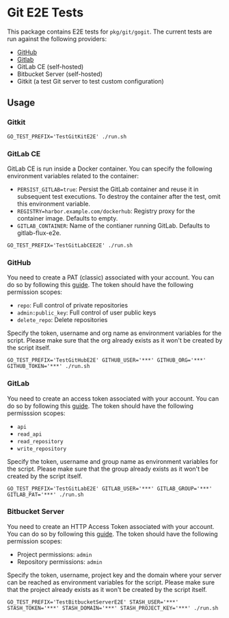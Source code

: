 # Git E2E Tests

This package contains E2E tests for `pkg/git/gogit`. The current
tests are run against the following providers:

* [GitHub](https://github.com)
* [Gitlab](https://gitlab.com)
* GitLab CE (self-hosted)
* Bitbucket Server (self-hosted)
* Gitkit (a test Git server to test custom configuration)

## Usage

### Gitkit

```shell
GO_TEST_PREFIX='TestGitKitE2E' ./run.sh
```

### GitLab CE

GitLab CE is run inside a Docker container. You can specify the following environment variables
related to the container:

* `PERSIST_GITLAB=true`: Persist the GitLab container and reuse it in subsequent test executions. To destroy
   the container after the test, omit this environment variable.
* `REGISTRY=harbor.example.com/dockerhub`: Registry proxy for the container image. Defaults to empty.
* `GITLAB_CONTAINER`: Name of the contianer running GitLab. Defaults to gitlab-flux-e2e.

```shell
GO_TEST_PREFIX='TestGitLabCEE2E' ./run.sh
```

### GitHub

You need to create a PAT (classic) associated with your account. You can do so by following this
[guide](https://docs.github.com/en/authentication/keeping-your-account-and-data-secure/creating-a-personal-access-token).
The token should have the following permission scopes:
* `repo`: Full control of private repositories
* `admin:public_key`: Full control of user public keys
* `delete_repo`: Delete repositories

Specify the token, username and org name as environment variables for the script. Please make sure that the
org already exists as it won't be created by the script itself.

```shell
GO_TEST_PREFIX='TestGitHubE2E' GITHUB_USER='***' GITHUB_ORG='***' GITHUB_TOKEN='***' ./run.sh 
```

### GitLab

You need to create an access token associated with your account. You can do so by following this
[guide](https://docs.gitlab.com/ee/user/project/settings/project_access_tokens.html).
The token should have the following permisssion scopes:
* `api`
* `read_api`
* `read_repository`
* `write_repository`

Specify the token, username and group name as environment variables for the script. Please make sure that the
group already exists as it won't be created by the script itself.

```shell
GO_TEST_PREFIX='TestGitLabE2E' GITLAB_USER='***' GITLAB_GROUP='***' GITLAB_PAT='***' ./run.sh 
```

### Bitbucket Server

You need to create an HTTP Access Token associated with your account. You can do so by following this
[guide](https://confluence.atlassian.com/bitbucketserver/personal-access-tokens-939515499.html).
The token should have the following permission scopes:
* Project permissions: `admin`
* Repository permissions: `admin`

Specify the token, username, project key and the domain where your server can be reached as
environment variables for the script. Please make sure that the project already exists as it
won't be created by the script itself.

```shell
GO_TEST_PREFIX='TestBitbucketServerE2E' STASH_USER='***' STASH_TOKEN='***' STASH_DOMAIN='***' STASH_PROJECT_KEY='***' ./run.sh
```
